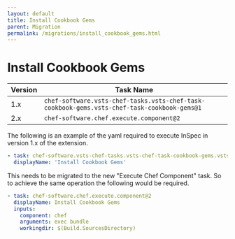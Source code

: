 ```yaml
---
layout: default
title: Install Cookbook Gems
parent: Migration
permalink: /migrations/install_cookbook_gems.html
---
```


# Install Cookbook Gems

| Version | Task Name |
|---|---|
| 1.x | `chef-software.vsts-chef-tasks.vsts-chef-task-cookbook-gems.vsts-chef-task-cookbook-gems@1` |
| 2.x | `chef-software.chef.execute.component@2` | 

The following is an example of the yaml required to execute InSpec in version 1.x of the extension.

```yaml
- task: chef-software.vsts-chef-tasks.vsts-chef-task-cookbook-gems.vsts-chef-task-cookbook-gems@1
  displayName: 'Install Cookbook Gems'
```

This needs to be migrated to the new "Execute Chef Component" task. So to achieve the same operation the following would be required.

```yaml
- task: chef-software.chef.execute.component@2
  displayName: Install Cookbook Gems
  inputs:
    component: chef
    arguments: exec bundle
    workingdir: $(Build.SourcesDirectory)
```
